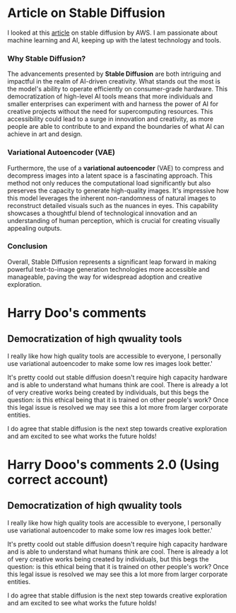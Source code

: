 # Article on Stable Diffusion

I looked at this [article](https://aws.amazon.com/what-is/stable-diffusion/#:~:text=Stable%20Diffusion%20represents%20a%20notable,image%20editing%2C%20and%20video%20creation.) on stable diffusion by AWS. I am passionate about machine learning and AI, keeping up with the latest technology and tools.

### Why Stable Diffusion?

The advancements presented by **Stable Diffusion** are both intriguing and impactful in the realm of AI-driven creativity. What stands out the most is the model's ability to operate efficiently on consumer-grade hardware. This democratization of high-level AI tools means that more individuals and smaller enterprises can experiment with and harness the power of AI for creative projects without the need for supercomputing resources. This accessibility could lead to a surge in innovation and creativity, as more people are able to contribute to and expand the boundaries of what AI can achieve in art and design.

### Variational Autoencoder (VAE)

Furthermore, the use of a **variational autoencoder** (VAE) to compress and decompress images into a latent space is a fascinating approach. This method not only reduces the computational load significantly but also preserves the capacity to generate high-quality images. It's impressive how this model leverages the inherent non-randomness of natural images to reconstruct detailed visuals such as the nuances in eyes. This capability showcases a thoughtful blend of technological innovation and an understanding of human perception, which is crucial for creating visually appealing outputs.

### Conclusion

Overall, Stable Diffusion represents a significant leap forward in making powerful text-to-image generation technologies more accessible and manageable, paving the way for widespread adoption and creative exploration.

# Harry Doo's comments

## Democratization of high qwuality tools

I really like how high quality tools are accessible to everyone, I personally use variational autoencoder to make some low res images look better.'

It's pretty coold out stable diffusion doesn't require high capacity hardware and is able to understand what humans think are cool. There is already a lot of very creative works being created by individuals, but this begs the question: is this ethical being that it is trained on other people's work? Once this legal issue is resolved we may see this a lot more from larger corporate entities.

I do agree that stable diffusion is the next step towards creative exploration and am excited to see what works the future holds!

# Harry Dooo's comments 2.0 (Using correct account)

## Democratization of high qwuality tools

I really like how high quality tools are accessible to everyone, I personally use variational autoencoder to make some low res images look better.'

It's pretty coold out stable diffusion doesn't require high capacity hardware and is able to understand what humans think are cool. There is already a lot of very creative works being created by individuals, but this begs the question: is this ethical being that it is trained on other people's work? Once this legal issue is resolved we may see this a lot more from larger corporate entities.

I do agree that stable diffusion is the next step towards creative exploration and am excited to see what works the future holds!